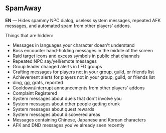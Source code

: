 SpamAway
-----------

**EN** — Hides spammy NPC dialog, useless system messages, repeated AFK messages, and automated spam from other players' addons.

Things that are hidden:

* Messages in languages your character doesn't understand
* Boss encounter hand-holding messages in the middle of the screen
* Raid target icons and excess symbols in public chat channels
* Repeated NPC say/yell/emote messages
* Group leader changed alerts in LFG groups
* Crafting messages for players not in your group, guild, or friends list
* Achievement alerts for players not in your group, guild, or friends list
* ding, gg, grats, reported
* Cooldown/interrupt announcements from other players' addons
* Complaint Registered
* System messages about duels that don't involve you
* System messages about other people getting drunk
* System messages about quest rewards
* System messages about discovered areas
* Messages containing Chinese, Japanese and Korean characters
* AFK and DND messages you've already seen recently
